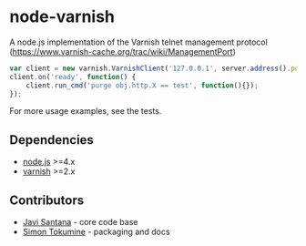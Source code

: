 node-varnish
==

A node.js implementation of the Varnish telnet management protocol (https://www.varnish-cache.org/trac/wiki/ManagementPort)

```javascript
var client = new varnish.VarnishClient('127.0.0.1', server.address().port);
client.on('ready', function() {
    client.run_cmd('purge obj.http.X == test', function(){});
});
```

For more usage examples, see the tests.

Dependencies
--

* [node.js](http://nodejs.org/) >=4.x
* [varnish](https://www.varnish-cache.org/) >=2.x

Contributors
--

* [Javi Santana](https://github.com/javisantana/) - core code base
* [Simon Tokumine](https://github.com/tokumine/) - packaging and docs
